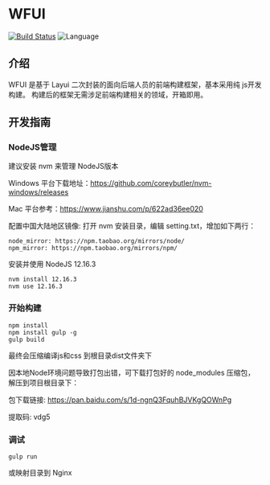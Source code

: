 # WFUI 

[![Build Status](https://travis-ci.org/fbackend/WFUI.svg?branch=master)](https://travis-ci.org/fbackend/WFUI)
![Language](https://img.shields.io/badge/language-JavaScript-orange.svg)

## 介绍

WFUI 是基于 Layui 二次封装的面向后端人员的前端构建框架，基本采用纯 js开发构建。
构建后的框架无需涉足前端构建相关的领域，开箱即用。

## 开发指南

### NodeJS管理

建议安装 nvm 来管理 NodeJS版本

Windows 平台下载地址：https://github.com/coreybutler/nvm-windows/releases

Mac 平台参考：https://www.jianshu.com/p/622ad36ee020

配置中国大陆地区镜像:
打开 nvm 安装目录，编辑 setting.txt，增加如下两行：

```
node_mirror: https://npm.taobao.org/mirrors/node/
npm_mirror: https://npm.taobao.org/mirrors/npm/
```
安装并使用 NodeJS 12.16.3

```shell script
nvm install 12.16.3
nvm use 12.16.3
```

### 开始构建
````shell script
npm install
npm install gulp -g
gulp build
````
最终会压缩编译js和css 到根目录dist文件夹下

因本地Node环境问题导致打包出错，可下载打包好的 node_modules 压缩包，解压到项目根目录下：

包下载链接: https://pan.baidu.com/s/1d-ngnQ3FquhBJVKgQOWnPg

提取码: vdg5


### 调试
```
gulp run
```
或映射目录到 Nginx



